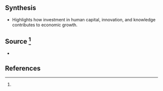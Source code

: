 ## Synthesis
- Highlights how investment in human capital, innovation, and knowledge contributes to economic growth.
## Source [^1]
- 
## References

[^1]: 